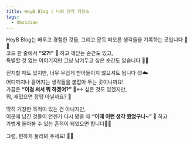 ```yaml
---
title: HeyB Blog | 나의 생각 저장소
tags:
  - Obsidian
---
```

HeyB Blog는 배우고 경험한 것들, 그리고 문득 떠오른 생각들을 기록하는 곳입니다 📝💡  
코드 한 줄에서 **“오?!”** 🤩 하고 깨닫는 순간도 있고,  
특별할 것 없는 이야기지만 그냥 남겨두고 싶은 순간도 있습니다 🎈✨

진지할 때도 있지만, 너무 무겁게 받아들이지 않으셔도 됩니다 😊☁️  
어디까지나 흩어지는 생각들을 붙잡아 두는 곳이니까요!  
가끔은 **“이걸 써서 뭐 하겠어?”** 🙂‍↔️ 싶은 것도 있겠지만,  
뭐, 재밌으면 장땡 아닐까요? 🥳

딱히 거창한 목적이 있는 건 아니지만,  
이곳에 남긴 것들이 언젠가 다시 봤을 때 **“이때 이런 생각 했었구나~”** 🧐 하고  
가볍게 돌아볼 수 있는 흔적이 되었으면 합니다🐾✨

그럼, 편하게 둘러봐 주세요! 🚀🌟